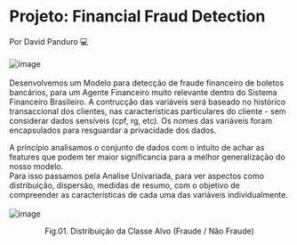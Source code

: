 # Projeto: Financial Fraud Detection
Por David Panduro 💻<br><br>
![image](https://github.com/DavidPanduro/fraud_detection/assets/45201867/24c73bbf-9513-4e16-999b-de45021ee4b3)<br><br>
Desenvolvemos um Modelo para detecção de fraude financeiro de boletos bancários, para um Agente Financeiro muito relevante dentro do Sistema Financeiro Brasileiro.
A contrucção das variáveis será baseado no histórico transaccional dos clientes, nas características particulares do cliente - sem considerar dados sensíveis (cpf, rg, etc).
Os nomes das variáveis foram encapsulados para resguardar a privacidade dos dados.

A princípio analisamos o conjunto de dados com o intuito de achar as features que podem ter maior significancia para a melhor generalização do nosso modelo. <br>
Para isso passamos pela Analise Univariada, para ver aspectos como distribuição, dispersão, medidas de resumo, com o objetivo de compreender as características de cada uma das variáveis individualmente.<br> <br>
![image](https://github.com/DavidPanduro/financial_fraud_detection/assets/45201867/94925f82-7932-400f-9497-8e6f0a7979bf)<br>
<p style="text-align: center;">Fig.01. Distribuição da Classe Alvo (Fraude / Não Fraude) </p><br><br>




